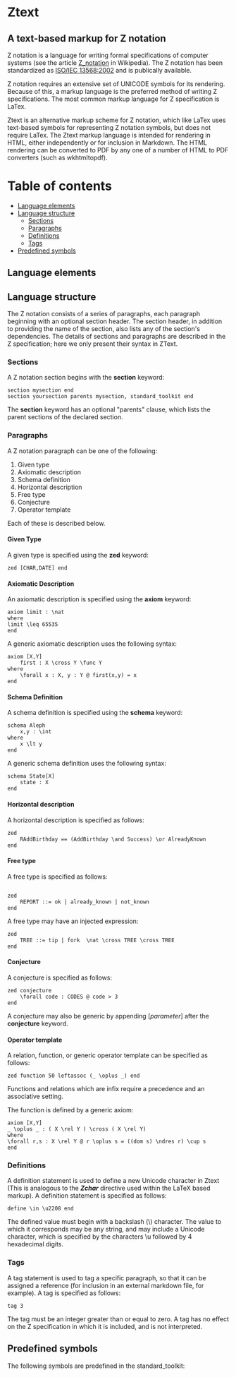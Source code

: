 # Ztext
## A text-based markup for Z notation

Z notation is a language for writing formal specifications of computer systems (see the article [Z_notation](https://en.wikipedia.org/wiki/Z_notation) in Wikipedia).
The Z notation has been standardized as [ISO/IEC 13568:2002](http://www.iso.ch/iso/en/CatalogueDetailPage.CatalogueDetail?CSNUMBER=21573) and is publically available.

Z notation requires an extensive set of UNICODE symbols for its rendering.  Because of this, a markup language is the preferred method of writing Z specifications.  The most common markup language for Z specification is LaTex.

Ztext is an alternative markup scheme for Z notation, which like LaTex uses text-based symbols for representing Z notation symbols, but does not require LaTex.  The Ztext markup language is intended for rendering in HTML, either independently or for inclusion in Markdown.  The HTML rendering can be converted to PDF by any one of a number of HTML to PDF converters (such as wkhtmltopdf).

# Table of contents
* [Language elements](#Language-elements)
* [Language structure](#Language-structure)
  * [Sections](#Sections)
  * [Paragraphs](#Paragraphs) 
  * [Definitions](#Definitions)
  * [Tags](#Tags)
* [Predefined symbols](#Predefined-symbols)

## Language elements


## Language structure

The Z notation consists of a series of paragraphs, each paragraph beginning with an optional section header.  The section header, in addition to providing the name of the section, also lists any of the section's dependencies.  The details of sections and paragraphs are described in the Z specification; here we only present their syntax in ZText.

### Sections
A Z notation section begins with the **section** keyword:

```Z
section mysection end
section yoursection parents mysection, standard_toolkit end
```

The **section** keyword has an optional "parents" clause, which lists the parent sections of the declared section.

### Paragraphs

A Z notation paragraph can be one of the following:
1. Given type
2. Axiomatic description 
3. Schema definition
4. Horizontal description
5. Free type
6. Conjecture
7. Operator template

Each of these is described below.

#### Given Type
A given type is specified using the **zed** keyword:
```Z
zed [CHAR,DATE] end
```
#### Axiomatic Description
An axiomatic description is specified using the **axiom** keyword:
```Z
axiom limit : \nat
where
limit \leq 65535
end
```
A generic axiomatic description uses the following syntax:

```Z
axiom [X,Y]
    first : X \cross Y \func Y
where
    \forall x : X, y : Y @ first(x,y) = x
end
```

#### Schema Definition
A schema definition is specified using the **schema** keyword:
```Z
schema Aleph
    x,y : \int
where
    x \lt y
end
 ```
 
A generic schema definition uses the following syntax:
```Z
schema State[X]
    state : X
end
```

#### Horizontal description
A horizontal description is specified as follows:
```Z
zed
    RAddBirthday == (AddBirthday \and Success) \or AlreadyKnown
end
```
#### Free type
A free type is specified as follows:

```Z

zed
    REPORT ::= ok | already_known | not_known
end
```
A free type may have an injected expression:
```Z
zed
    TREE ::= tip | fork  \nat \cross TREE \cross TREE
end
```

#### Conjecture
A conjecture is specified as follows:

```Z
zed conjecture
    \forall code : CODES @ code > 3
end
```

A conjecture may also be generic by appending [*parameter*] after the **conjecture** keyword.

#### Operator template

A relation, function, or generic operator template can be specified as follows:
```Z
zed function 50 leftassoc (_ \oplus _) end
```
Functions and relations which are infix require a precedence and an associative setting.

The function is defined by a generic axiom:
```Z
axiom [X,Y]
_ \oplus _ : ( X \rel Y ) \cross ( X \rel Y)
where
\forall r,s : X \rel Y @ r \oplus s = ((dom s) \ndres r) \cup s
end
```

### Definitions

A definition statement is used to define a new Unicode character in Ztext 
(This is analogous to the ***Zchar*** directive used within the LaTeX based markup).  A definition statement is specified as follows:

```Z
define \in \u2208 end
```
The defined value must begin with a backslash (\\) character.  The value to which it corresponds may be any string, and may include a Unicode character, which is specified by the characters \\u followed by 4 hexadecimal digits.

### Tags

A tag statement is used to tag a specific paragraph, so that it can be assigned a reference (for inclusion in an external markdown file, for example). A tag is specified as follows:

```Z
tag 3
```

The tag must be an integer greater than or equal to zero.  A tag has no effect on the Z specification in which it is included, and is not interpreted.

## Predefined symbols
The following symbols are predefined in the standard_toolkit:



